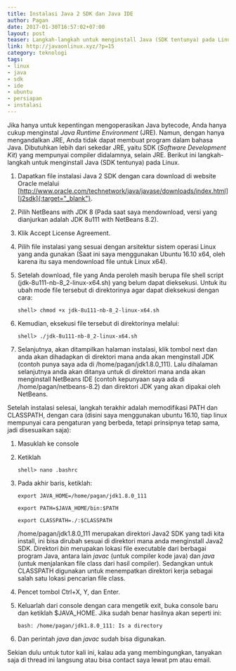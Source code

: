 ```yaml
---
title: Instalasi Java 2 SDK dan Java IDE
author: Pagan
date: 2017-01-30T16:57:02+07:00
layout: post
teaser: Langkah-langkah untuk menginstall Java (SDK tentunya) pada Linux.
link: http://javaonlinux.xyz/?p=15
category: teknologi
tags:
- linux
- java
- sdk
- ide
- ubuntu
- persiapan
- instalasi
---
```


Jika hanya untuk kepentingan mengoperasikan Java bytecode, Anda hanya cukup menginstal _Java Runtime Environment_ (JRE). Namun, dengan hanya mengandalkan JRE, Anda tidak dapat membuat program dalam bahasa Java. Dibutuhkan lebih dari sekedar JRE, yaitu SDK (_Software Development Kit_) yang mempunyai compiler didalamnya, selain JRE. Berikut ini langkah-langkah untuk menginstall Java (SDK tentunya) pada Linux.

1. Dapatkan file instalasi Java 2 SDK dengan cara download di website Oracle melalui [http://www.oracle.com/technetwork/java/javase/downloads/index.html][j2sdk]{:target="_blank"}.
2. Pilih NetBeans with JDK 8 (Pada saat saya mendownload, versi yang dianjurkan adalah JDK 8u111 with NetBeans 8.2).
3. Klik Accept License Agreement.
4. Pilih file instalasi yang sesuai dengan arsitektur sistem operasi Linux yang anda gunakan (Saat ini saya menggunakan Ubuntu 16.10 x64, oleh karena itu saya mendownload file untuk Linux x64).
5. Setelah download, file yang Anda peroleh masih berupa file shell script (jdk-8u111-nb-8_2-linux-x64.sh) yang belum dapat dieksekusi. Untuk itu ubah mode file tersebut di direktorinya agar dapat dieksekusi dengan cara:

   `shell> chmod +x jdk-8u111-nb-8_2-linux-x64.sh`

6. Kemudian, eksekusi file tersebut di direktorinya melalui:

   `shell> ./jdk-8u111-nb-8_2-linux-x64.sh`

7. Selanjutnya, akan ditampilkan halaman instalasi, klik tombol next dan anda akan dihadapkan di direktori mana anda akan menginstall JDK (contoh punya saya ada di /home/pagan/jdk1.8.0_111). Lalu dihalaman selanjutnya anda akan ditanya untuk di direktori mana anda akan menginstall NetBeans IDE (contoh kepunyaan saya ada di /home/pagan/netbeans-8.2) dan direktori JDK yang akan dipakai oleh NetBeans.

Setelah instalasi selesai, langkah terakhir adalah memodifikasi PATH dan CLASSPATH, dengan cara (disini saya menggunakan ubuntu 16.10, tiap linux mempunyai cara pengaturan yang berbeda, tetapi prinsipnya tetap sama, jadi disesuaikan saja):

1. Masuklah ke console
2. Ketiklah

   `shell> nano .bashrc`

3. Pada akhir baris, ketiklah:

   `export JAVA_HOME=/home/pagan/jdk1.8.0_111`

   `export PATH=$JAVA_HOME/bin:$PATH`

   `export CLASSPATH=./:$CLASSPATH`

   /home/pagan/jdk1.8.0_111 merupakan direktori Java2 SDK yang tadi kita install, ini bisa dirubah sesuai di direktori mana anda menginstall Java2 SDK. Direktori _bin_ merupakan lokasi file executable dari berbagai program Java, antara lain _javac_ (untuk compiler kode java) dan _java_ (untuk menjalankan file class dari hasil compiler). Sedangkan untuk CLASSPATH digunakan untuk menempatkan direktori kerja sebagai salah satu lokasi pencarian file class.

4. Pencet tombol Ctrl+X, Y, dan Enter.
5. Keluarlah dari console dengan cara mengetik exit, buka console baru dan ketiklah $JAVA_HOME. Jika sudah benar hasilnya akan seperti ini:

   `bash: /home/pagan/jdk1.8.0_111: Is a directory`

6. Dan perintah _java_ dan _javac_ sudah bisa digunakan.

Sekian dulu untuk tutor kali ini, kalau ada yang membingungkan, tanyakan saja di thread ini langsung atau bisa contact saya lewat pm atau email.

[j2sdk]: http://www.oracle.com/technetwork/java/javase/downloads/index.html
